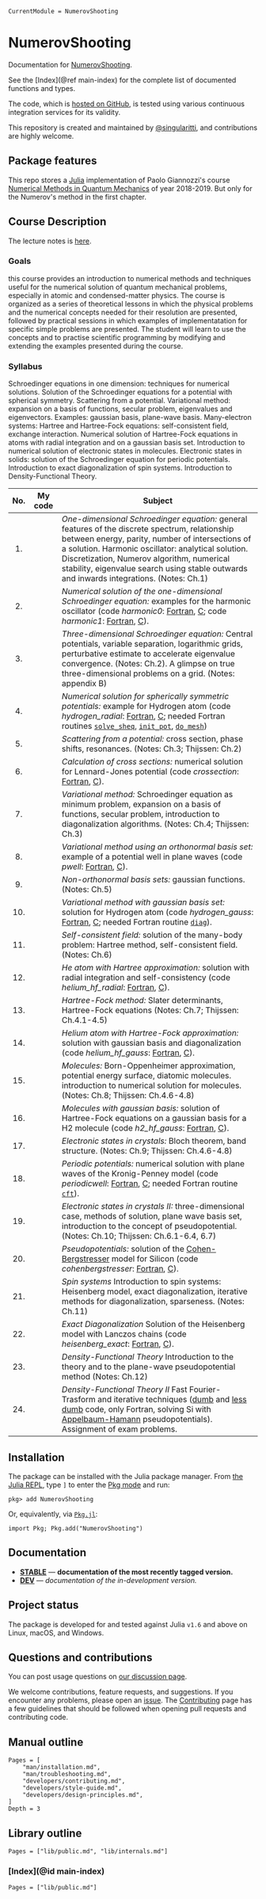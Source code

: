 ```@meta
CurrentModule = NumerovShooting
```

# NumerovShooting

Documentation for [NumerovShooting](https://github.com/singularitti/NumerovShooting.jl).

See the [Index](@ref main-index) for the complete list of documented functions
and types.

The code, which is [hosted on GitHub](https://github.com/singularitti/NumerovShooting.jl), is tested
using various continuous integration services for its validity.

This repository is created and maintained by
[@singularitti](https://github.com/singularitti), and contributions are highly welcome.

## Package features

This repo stores a [Julia](https://julialang.org/) implementation of Paolo Giannozzi's course [Numerical Methods in Quantum Mechanics](http://www.fisica.uniud.it/~giannozz/Corsi/MQ/mq.html)
of year 2018-2019.
But only for the Numerov's method in the first chapter.

## Course Description

The lecture notes is [here](http://www.fisica.uniud.it/~giannozz/Didattica/MQ/LectureNotes/mq.pdf).

### Goals

this course provides an introduction to numerical methods and techniques useful for the numerical solution of quantum
mechanical problems, especially in atomic and condensed-matter physics. The course is organized as a series of
theoretical lessons in which the physical problems and the numerical concepts needed for their resolution are
presented, followed by practical sessions in which examples of implementatation for specific simple problems are
presented. The student will learn to use the concepts and to practise scientific programming by modifying and
extending the examples presented during the course.

### Syllabus

Schroedinger equations in one dimension: techniques for numerical solutions. Solution of the Schroedinger equations
for a potential with spherical symmetry. Scattering from a potential. Variational method: expansion on a basis of
functions, secular problem, eigenvalues and eigenvectors. Examples: gaussian basis, plane-wave basis. Many-electron
systems: Hartree and Hartree-Fock equations: self-consistent field, exchange interaction. Numerical solution of
Hartree-Fock equations in atoms with radial integration and on a gaussian basis set. Introduction to numerical
solution of electronic states in molecules. Electronic states in solids: solution of the Schroedinger equation
for periodic potentials. Introduction to exact diagonalization of spin systems. Introduction to Density-Functional
Theory.

| No.  | My code | Subject                                                      |
| :--: | :-----: | ------------------------------------------------------------ |
|  1.  |         | *One-dimensional Schroedinger equation:*  general features of the discrete spectrum, relationship between energy, parity, number of intersections of a solution. Harmonic oscillator: analytical solution. Discretization, Numerov algorithm, numerical stability, eigenvalue search using stable outwards and inwards integrations. (Notes: Ch.1) |
|  2.  |         | *Numerical solution of the one-dimensional Schroedinger equation:*  examples for the harmonic oscillator (code *harmonic0*: [Fortran](http://www.fisica.uniud.it/~giannozz/Didattica/MQ/Software/F90/harmonic0.f90), [C](http://www.fisica.uniud.it/~giannozz/Didattica/MQ/Software/C/harmonic0.c); code *harmonic1*: [Fortran](http://www.fisica.uniud.it/~giannozz/Didattica/MQ/Software/F90/harmonic1.f90), [C](http://www.fisica.uniud.it/~giannozz/Didattica/MQ/Software/C/harmonic1.c)). |
|  3.  |         | *Three-dimensional Schroedinger equation:*  Central potentials, variable separation, logarithmic grids, perturbative estimate to accelerate eigenvalue convergence. (Notes: Ch.2). A glimpse on true three-dimensional problems on a grid. (Notes: appendix B) |
|  4.  |         | *Numerical solution for spherically symmetric potentials:*  example for Hydrogen atom (code *hydrogen_radial*: [Fortran](http://www.fisica.uniud.it/~giannozz/Didattica/MQ/Software/F90/hydrogen_radial.f90), [C](http://www.fisica.uniud.it/~giannozz/Didattica/MQ/Software/C/hydrogen_radial.c); needed Fortran routines [`solve_sheq`](http://www.fisica.uniud.it/~giannozz/Didattica/MQ/Software/F90/solve_sheq.f90), [`init_pot`](http://www.fisica.uniud.it/~giannozz/Didattica/MQ/Software/F90/init_pot.f90), [`do_mesh`](http://www.fisica.uniud.it/~giannozz/Didattica/MQ/Software/F90/do_mesh.f90)) |
|  5.  |         | *Scattering from a potential:* cross section, phase shifts, resonances. (Notes: Ch.3; Thijssen: Ch.2) |
|  6.  |         | *Calculation of cross sections:* numerical solution for Lennard-Jones potential (code *crossection*: [Fortran](http://www.fisica.uniud.it/~giannozz/Didattica/MQ/Software/F90/crossection.f90), [C](http://www.fisica.uniud.it/~giannozz/Didattica/MQ/Software/C/crossection.c)). |
|  7.  |         | *Variational method:* Schroedinger equation as minimum problem, expansion on a basis of functions, secular problem, introduction to diagonalization algorithms. (Notes: Ch.4; Thijssen: Ch.3) |
|  8.  |         | *Variational method using an orthonormal basis set:* example of a potential well in plane waves (code *pwell*: [Fortran](http://www.fisica.uniud.it/~giannozz/Didattica/MQ/Software/F90/pwell.f90), [C](http://www.fisica.uniud.it/~giannozz/Didattica/MQ/Software/C/pwell.c)). |
|  9.  |         | *Non-orthonormal basis sets:* gaussian functions. (Notes: Ch.5) |
| 10.  |         | *Variational method with gaussian basis set:* solution for Hydrogen atom (code *hydrogen_gauss*: [Fortran](http://www.fisica.uniud.it/~giannozz/Didattica/MQ/Software/F90/hydrogen_gauss.f90), [C](http://www.fisica.uniud.it/~giannozz/Didattica/MQ/Software/C/hydrogen_gauss.c); needed Fortran routine [`diag`](http://www.fisica.uniud.it/~giannozz/Didattica/MQ/Software/F90/diag.f90)). |
| 11.  |         | *Self-consistent field:* solution of the many-body problem: Hartree method, self-consistent field. (Notes: Ch.6) |
| 12.  |         | *He atom with Hartree approximation:* solution with radial integration and self-consistency (code *helium_hf_radial*: [Fortran](http://www.fisica.uniud.it/~giannozz/Didattica/MQ/Software/F90/helium_hf_radial.f90), [C](http://www.fisica.uniud.it/~giannozz/Didattica/MQ/Software/C/helium_hf_radial.c)). |
| 13.  |         | *Hartree-Fock method:* Slater determinants, Hartree-Fock equations (Notes: Ch.7; Thijssen: Ch.4.1-4.5) |
| 14.  |         | *Helium atom with Hartree-Fock approximation:* solution with gaussian basis and diagonalization (code *helium_hf_gauss*: [Fortran](http://www.fisica.uniud.it/~giannozz/Didattica/MQ/Software/F90/helium_hf_gauss.f90), [C](http://www.fisica.uniud.it/~giannozz/Didattica/MQ/Software/C/helium_hf_gauss.c)). |
| 15.  |         | *Molecules:* Born-Oppenheimer approximation, potential energy surface, diatomic molecules. introduction to numerical solution for molecules. (Notes: Ch.8; Thijssen: Ch.4.6-4.8) |
| 16.  |         | *Molecules with gaussian basis:* solution of Hartree-Fock equations on a gaussian basis for a H2 molecule (code *h2_hf_gauss*: [Fortran](http://www.fisica.uniud.it/~giannozz/Didattica/MQ/Software/F90/h2_hf_gauss.f90), [C](http://www.fisica.uniud.it/~giannozz/Didattica/MQ/Software/C/h2_hf_gauss.c)). |
| 17.  |         | *Electronic states in crystals:* Bloch theorem, band structure. (Notes: Ch.9; Thijssen: Ch.4.6-4.8) |
| 18.  |         | *Periodic potentials:* numerical solution with plane waves of the Kronig-Penney model (code *periodicwell*: [Fortran](http://www.fisica.uniud.it/~giannozz/Didattica/MQ/Software/F90/periodicwell.f90), [C](http://www.fisica.uniud.it/~giannozz/Didattica/MQ/Software/C/periodicwell.c); needed Fortran routine [`cft`](http://www.fisica.uniud.it/~giannozz/Didattica/MQ/Software/F90/cft.f90)). |
| 19.  |         | *Electronic states in crystals II:* three-dimensional case, methods of solution, plane wave basis set, introduction to the concept of pseudopotential. (Notes: Ch.10; Thijssen: Ch.6.1-6.4, 6.7) |
| 20.  |         | *Pseudopotentials:*  solution of the [Cohen-Bergstresser](http://www.fisica.uniud.it/~giannozz/Didattica/MQ/LectureNotes/cohenbergstresser.pdf) model for Silicon (code *cohenbergstresser*: [Fortran](http://www.fisica.uniud.it/~giannozz/Didattica/MQ/Software/F90/cohenbergstresser.f90), [C](http://www.fisica.uniud.it/~giannozz/Didattica/MQ/Software/C/cohenbergstresser.c)). |
| 21.  |         | *Spin systems* Introduction to spin systems: Heisenberg model, exact diagonalization, iterative methods for diagonalization, sparseness. (Notes: Ch.11) |
| 22.  |         | *Exact Diagonalization* Solution of the Heisenberg model with Lanczos chains (code *heisenberg_exact*: [Fortran](http://www.fisica.uniud.it/~giannozz/Didattica/MQ/Software/F90/heisenberg_exact.f90), [C](http://www.fisica.uniud.it/~giannozz/Didattica/MQ/Software/C/heisenberg_exact.c)). |
| 23.  |         | *Density-Functional Theory* Introduction to the theory and to the plane-wave pseudopotential method (Notes: Ch.12) |
| 24.  |         | *Density-Functional Theory II* Fast Fourier-Trasform and iterative techniques ([dumb](http://www.fisica.uniud.it/~giannozz/Didattica/MQ/Software/F90/ah_slow.f90) and [less dumb](http://www.fisica.uniud.it/~giannozz/Didattica/MQ/Software/F90/ah.f90) code, only Fortran, solving Si with [Appelbaum-Hamann](http://www.fisica.uniud.it/~giannozz/Didattica/MQ/LectureNotes/Appelbaum-Hamann.pdf) pseudopotentials).  Assignment of exam problems. |

## Installation

The package can be installed with the Julia package manager.
From [the Julia REPL](https://docs.julialang.org/en/v1/stdlib/REPL/), type `]` to enter
the [Pkg mode](https://docs.julialang.org/en/v1/stdlib/REPL/#Pkg-mode) and run:

```julia-repl
pkg> add NumerovShooting
```

Or, equivalently, via [`Pkg.jl`](https://pkgdocs.julialang.org/v1/):

```@repl
import Pkg; Pkg.add("NumerovShooting")
```

## Documentation

- [**STABLE**](https://singularitti.github.io/NumerovShooting.jl/stable) — **documentation of the most recently tagged version.**
- [**DEV**](https://singularitti.github.io/NumerovShooting.jl/dev) — _documentation of the in-development version._

## Project status

The package is developed for and tested against Julia `v1.6` and above on Linux, macOS, and
Windows.

## Questions and contributions

You can post usage questions on
[our discussion page](https://github.com/singularitti/NumerovShooting.jl/discussions).

We welcome contributions, feature requests, and suggestions. If you encounter any problems,
please open an [issue](https://github.com/singularitti/NumerovShooting.jl/issues).
The [Contributing](@ref) page has
a few guidelines that should be followed when opening pull requests and contributing code.

## Manual outline

```@contents
Pages = [
    "man/installation.md",
    "man/troubleshooting.md",
    "developers/contributing.md",
    "developers/style-guide.md",
    "developers/design-principles.md",
]
Depth = 3
```

## Library outline

```@contents
Pages = ["lib/public.md", "lib/internals.md"]
```

### [Index](@id main-index)

```@index
Pages = ["lib/public.md"]
```
